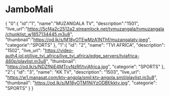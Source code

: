 # JamboMali
{
  "0":{
  "id":"1",
  "name":"MUZANGALA TV",
  "description":"1501",
  "live_url":"https://5cf4a2c2512a2.streamlock.net/tvmuzangala/tvmuzangala/chunklist_w1857134445.m3u8",
  "thumbnail":"https://od.lk/s/M18yOTEwMzA1NThf/muzangalatv.jpeg",
  "categorie":"SPORTS"
  },
  "1":{
  "id": "2",
  "name": "TVI AFRICA",
  "description": "1502",
  "live_url": "https://video-auth4.iol.pt/live_tvi_africa/live_tvi_africa/edge_servers/tviafrica-480p/playlist.m3u8",
  "thumbnail": "https://od.lk/s/NDZfNjE4MTcyNzRf/tviAfrica.jpg",
  "categorie": "SPORTS"
  },
  "2":{
  "id": "3",
  "name": "KK TV",
  "description": "1503",
  "live_url": "https://w1.manasat.com/ktv-angola/smil:ktv-angola.smil/playlist.m3u8",
  "thumbnail": "https://od.lk/s/M18yOTM1NjYzODBf/kktv.jpg",
  "categorie": "SPORTS"
  }
}
